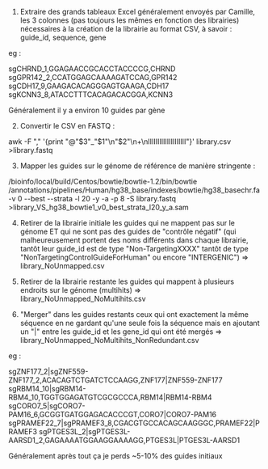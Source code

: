 
1) Extraire des grands tableaux Excel généralement envoyés par Camille, les 3 colonnes (pas toujours les mêmes en fonction des librairies) nécessaires à la création de la librairie au format CSV, à savoir : guide_id, sequence, gene

eg :

sgCHRND_1,GGAGAACCGCACCTACCCCG,CHRND
sgGPR142_2,CCATGGAGCAAAAGATCCAG,GPR142
sgCDH17_9,GAAGACACAGGGAGTGAAGA,CDH17
sgKCNN3_8,ATACCTTTCACAGACACGGA,KCNN3

Généralement il y a environ 10 guides par gène


2) Convertir le CSV en FASTQ :

awk -F "," '{print "@"$3"_"$1"\n"$2"\n+\nIIIIIIIIIIIIIIIIIIII"}' library.csv >library.fastq

3) Mapper les guides sur le génome de référence de manière stringente :

/bioinfo/local/build/Centos/bowtie/bowtie-1.2/bin/bowtie /annotations/pipelines/Human/hg38_base/indexes/bowtie/hg38_basechr.fa -v 0 --best --strata -l 20 -y -a -p 8 -S library.fastq >library_VS_hg38_bowtie1_v0_best_strata_l20_y_a.sam

4) Retirer de la librairie initiale les guides qui ne mappent pas sur le génome ET qui ne sont pas des guides de "contrôle négatif" (qui malheureusement portent des noms différents dans chaque librairie, tantôt leur guide_id est de type "Non-TargetingXXXX" tantôt de type "NonTargetingControlGuideForHuman" ou encore "INTERGENIC") => library_NoUnmapped.csv

5) Retirer de la librairie restante les guides qui mappent à plusieurs endroits sur le génome (multihits) => library_NoUnmapped_NoMultihits.csv

6) "Merger" dans les guides restants ceux qui ont exactement la même séquence en ne gardant qu'une seule fois la séquence mais en ajoutant un "|" entre les guide_id et les gene_id qui ont été mergés => library_NoUnmapped_NoMultihits_NonRedundant.csv

eg :

sgZNF177_2|sgZNF559-ZNF177_2,ACACAGTCTGATCTCCAAGG,ZNF177|ZNF559-ZNF177
sgRBM14_10|sgRBM14-RBM4_10,TGGTGGAGATGTCGCGCCCA,RBM14|RBM14-RBM4
sgCORO7_5|sgCORO7-PAM16_6,GCGGTGATGGAGACACCCGT,CORO7|CORO7-PAM16
sgPRAMEF22_7|sgPRAMEF3_8,CGACGTGCCACAGCAAGGGC,PRAMEF22|PRAMEF3
sgPTGES3L_2|sgPTGES3L-AARSD1_2,GAGAAAATGGAAGGAAAAGG,PTGES3L|PTGES3L-AARSD1


Généralement après tout ça je perds ~5-10% des guides initiaux


